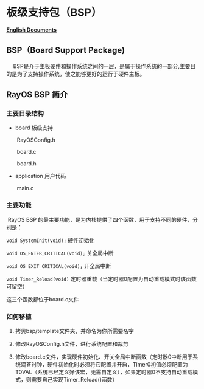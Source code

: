 # 板级支持包（BSP） #

**[English Documents](./README.md)**

## BSP（Board Support Package)

　  BSP是介于主板硬件和操作系统之间的一层，是属于操作系统的一部分,主要目的是为了支持操作系统，使之能够更好的运行于硬件主板。

## RayOS BSP 简介

### 主要目录结构

- board 板级支持

  ​	RayOSConfig.h

  ​	board.c

  ​	board.h

- application 用户代码

  ​	main.c

### 主要功能

​	RayOS BSP 的最主要功能，是为内核提供了四个函数，用于支持不同的硬件，分别是：

`void SystemInit(void);` 硬件初始化

`void OS_ENTER_CRITICAL(void);` 关全局中断

`void OS_EXIT_CRITICAL(void);` 开全局中断

`void Timer_Reload(void)` 定时器重载（当定时器0配置为自动重载模式时该函数可留空）

这三个函数都位于board.c文件

### 如何移植

1. 拷贝bsp/template文件夹，并命名为你所需要名字

2. 修改RayOSConfig.h文件，进行系统配置和裁剪

3. 修改board.c文件，实现硬件初始化、开关全局中断函数（定时器0中断用于系统滴答时钟，硬件初始化时必须将它配置并开启，Timer0初值必须配置为T0VAL（系统已经定义好该宏，无需自定义），如果定时器0不支持自动重载模式，则需要自己实现Timer_Reload()函数）
